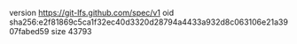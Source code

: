 version https://git-lfs.github.com/spec/v1
oid sha256:e2f81869c5ca1f32ec40d3320d28794a4433a932d8c063106e21a3907fabed59
size 43793
